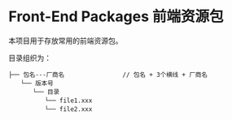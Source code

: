# Front-End Packages 前端资源包

本项目用于存放常用的前端资源包。

目录组织为：

```
├── 包名---厂商名                // 包名 + 3个横线 + 厂商名
　　└── 版本号
　　　　└── 目录
　　　　　　└── file1.xxx
　　　　　　└── file2.xxx
```
